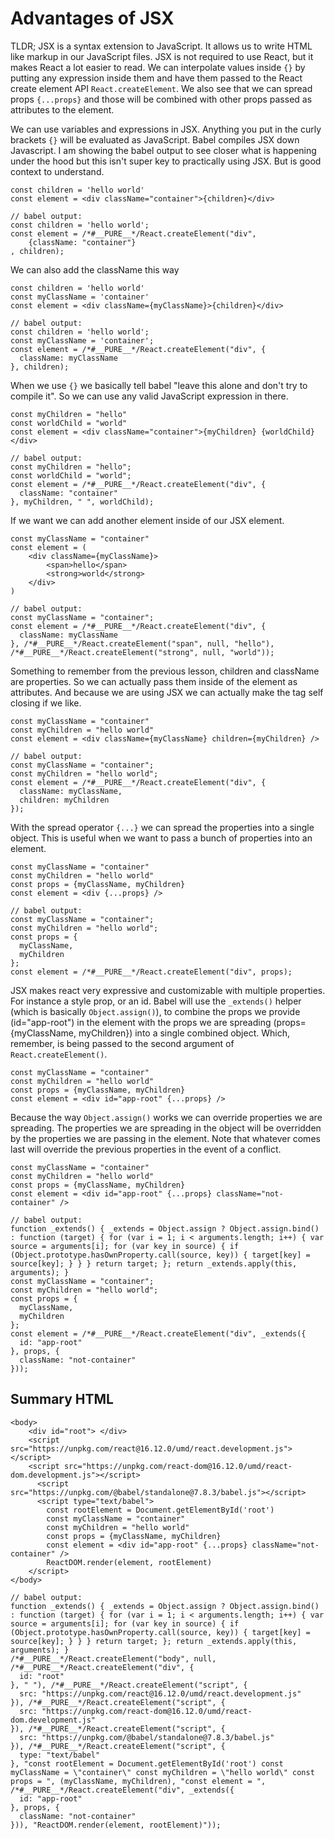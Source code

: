 # Advantages of JSX

TLDR; JSX is a syntax extension to JavaScript. It allows us to write HTML like markup in our JavaScript files. JSX is not required to use React, but it makes React a lot easier to read. We can interpolate values inside `{}` by putting any expression inside them and have them passed to the React create element API `React.createElement`. We also see that we can spread props `{...props}` and those will be combined with other props passed as attributes to the element.

We can use variables and expressions in JSX. Anything you put in the curly brackets `{}` will be evaluated as JavaScript. Babel compiles JSX down Javascript. I am showing the babel output to see closer what is happening under the hood but this isn't super key to practically using JSX. But is good context to understand.

    const children = 'hello world'
    const element = <div className="container">{children}</div>

    // babel output:
    const children = 'hello world';
    const element = /*#__PURE__*/React.createElement("div",
        {className: "container"}
    , children);

We can also add the className this way

    const children = 'hello world'
    const myClassName = 'container'
    const element = <div className={myClassName}>{children}</div>

    // babel output:
    const children = 'hello world';
    const myClassName = 'container';
    const element = /*#__PURE__*/React.createElement("div", {
      className: myClassName
    }, children);

When we use `{}` we basically tell babel "leave this alone and don't try to compile it". So we can use any valid JavaScript expression in there.

    const myChildren = "hello"
    const worldChild = "world"
    const element = <div className="container">{myChildren} {worldChild}</div>

    // babel output:
    const myChildren = "hello";
    const worldChild = "world";
    const element = /*#__PURE__*/React.createElement("div", {
      className: "container"
    }, myChildren, " ", worldChild);

If we want we can add another element inside of our JSX element.

    const myClassName = "container"
    const element = (
        <div className={myClassName}>
            <span>hello</span>
            <strong>world</strong>
        </div>
    )

    // babel output:
    const myClassName = "container";
    const element = /*#__PURE__*/React.createElement("div", {
      className: myClassName
    }, /*#__PURE__*/React.createElement("span", null, "hello"), /*#__PURE__*/React.createElement("strong", null, "world"));

Something to remember from the previous lesson, children and className are properties. So we can actually pass them inside of the element as attributes. And because we are using JSX we can actually make the tag self closing if we like.

    const myClassName = "container"
    const myChildren = "hello world"
    const element = <div className={myClassName} children={myChildren} />

    // babel output:
    const myClassName = "container";
    const myChildren = "hello world";
    const element = /*#__PURE__*/React.createElement("div", {
      className: myClassName,
      children: myChildren
    });

With the spread operator `{...}` we can spread the properties into a single object. This is useful when we want to pass a bunch of properties into an element.

    const myClassName = "container"
    const myChildren = "hello world"
    const props = {myClassName, myChildren}
    const element = <div {...props} />

    // babel output:
    const myClassName = "container";
    const myChildren = "hello world";
    const props = {
      myClassName,
      myChildren
    };
    const element = /*#__PURE__*/React.createElement("div", props);

JSX makes react very expressive and customizable with multiple properties. For instance a style prop, or an id. Babel will use the `_extends()` helper (which is basically `Object.assign()`), to combine the props we provide (id="app-root") in the element with the props we are spreading (props={myClassName, myChildren}) into a single combined object. Which, remember, is being passed to the second argument of `React.createElement()`.

    const myClassName = "container"
    const myChildren = "hello world"
    const props = {myClassName, myChildren}
    const element = <div id="app-root" {...props} />

Because the way `Object.assign()` works we can override properties we are spreading. The properties we are spreading in the object will be overridden by the properties we are passing in the element. Note that whatever comes last will override the previous properties in the event of a conflict.

    const myClassName = "container"
    const myChildren = "hello world"
    const props = {myClassName, myChildren}
    const element = <div id="app-root" {...props} className="not-container" />

    // babel output:
    function _extends() { _extends = Object.assign ? Object.assign.bind() : function (target) { for (var i = 1; i < arguments.length; i++) { var source = arguments[i]; for (var key in source) { if (Object.prototype.hasOwnProperty.call(source, key)) { target[key] = source[key]; } } } return target; }; return _extends.apply(this, arguments); }
    const myClassName = "container";
    const myChildren = "hello world";
    const props = {
      myClassName,
      myChildren
    };
    const element = /*#__PURE__*/React.createElement("div", _extends({
      id: "app-root"
    }, props, {
      className: "not-container"
    }));

## Summary HTML

    <body>
        <div id="root"> </div>
        <script src="https://unpkg.com/react@16.12.0/umd/react.development.js"></script>
        <script src="https://unpkg.com/react-dom@16.12.0/umd/react-dom.development.js"></script>
          <script src="https://unpkg.com/@babel/standalone@7.8.3/babel.js"></script>
          <script type="text/babel">
            const rootElement = Document.getElementById('root')
            const myClassName = "container"
            const myChildren = "hello world"
            const props = {myClassName, myChildren}
            const element = <div id="app-root" {...props} className="not-container" />
            ReactDOM.render(element, rootElement)
        </script>
    </body>

    // babel output:
    function _extends() { _extends = Object.assign ? Object.assign.bind() : function (target) { for (var i = 1; i < arguments.length; i++) { var source = arguments[i]; for (var key in source) { if (Object.prototype.hasOwnProperty.call(source, key)) { target[key] = source[key]; } } } return target; }; return _extends.apply(this, arguments); }
    /*#__PURE__*/React.createElement("body", null, /*#__PURE__*/React.createElement("div", {
      id: "root"
    }, " "), /*#__PURE__*/React.createElement("script", {
      src: "https://unpkg.com/react@16.12.0/umd/react.development.js"
    }), /*#__PURE__*/React.createElement("script", {
      src: "https://unpkg.com/react-dom@16.12.0/umd/react-dom.development.js"
    }), /*#__PURE__*/React.createElement("script", {
      src: "https://unpkg.com/@babel/standalone@7.8.3/babel.js"
    }), /*#__PURE__*/React.createElement("script", {
      type: "text/babel"
    }, "const rootElement = Document.getElementById('root') const myClassName = \"container\" const myChildren = \"hello world\" const props = ", (myClassName, myChildren), "const element = ", /*#__PURE__*/React.createElement("div", _extends({
      id: "app-root"
    }, props, {
      className: "not-container"
    })), "ReactDOM.render(element, rootElement)"));
